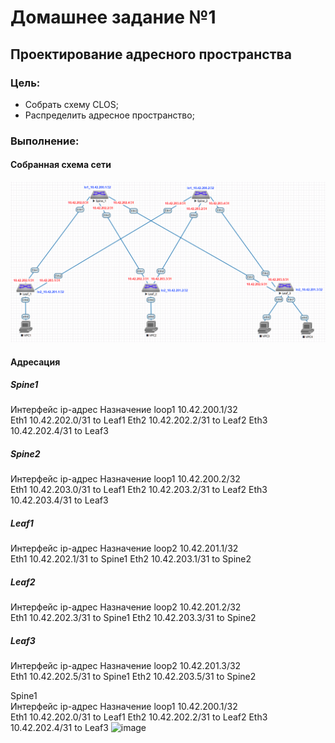 # Домашнее задание №1
## Проектирование адресного пространства
### Цель:
- Собрать схему CLOS;
- Распределить адресное пространство;
### Выполнение:
#### Собранная схема сети
![](https://github.com/Pavel-Bod/OTUS_Data-center-network-design/blob/main/Homeworks/03_Basics%20of%20network%20design/images/sh.png)
#### Адресация
##### Spine1		
Интерфейс	ip-адрес	Назначение
loop1	10.42.200.1/32	
Eth1	10.42.202.0/31	to Leaf1
Eth2	10.42.202.2/31	to Leaf2
Eth3	10.42.202.4/31	to Leaf3

##### Spine2		
Интерфейс	ip-адрес	Назначение
loop1	10.42.200.2/32	
Eth1	10.42.203.0/31	to Leaf1
Eth2	10.42.203.2/31	to Leaf2
Eth3	10.42.203.4/31	to Leaf3
		
##### Leaf1		
Интерфейс	ip-адрес	Назначение
loop2	10.42.201.1/32	
Eth1	10.42.202.1/31	to Spine1
Eth2	10.42.203.1/31	to Spine2
		
##### Leaf2		
Интерфейс	ip-адрес	Назначение
loop2	10.42.201.2/32	
Eth1	10.42.202.3/31	to Spine1
Eth2	10.42.203.3/31	to Spine2
		
##### Leaf3		
Интерфейс	ip-адрес	Назначение
loop2	10.42.201.3/32	
Eth1	10.42.202.5/31	to Spine1
Eth2	10.42.203.5/31	to Spine2

Spine1		
Интерфейс	ip-адрес	Назначение
loop1	10.42.200.1/32	
Eth1	10.42.202.0/31	to Leaf1
Eth2	10.42.202.2/31	to Leaf2
Eth3	10.42.202.4/31	to Leaf3
![image](https://github.com/Pavel-Bod/OTUS_Data-center-network-design/assets/79157757/29776815-cf75-47e8-ae1e-bc05e1d6e9cd)

